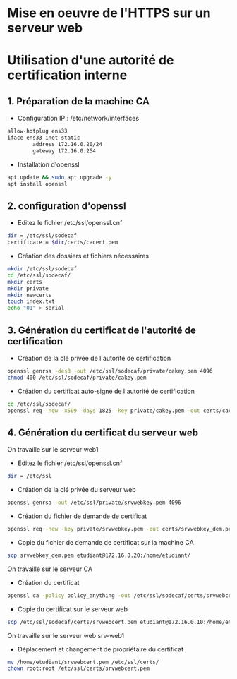 # Mise en oeuvre de l'HTTPS sur un serveur web
# Utilisation d'une autorité de certification interne

## 1. Préparation de la machine CA
- Configuration IP : /etc/network/interfaces
```bash
allow-hotplug ens33
iface ens33 inet static
        address 172.16.0.20/24
        gateway 172.16.0.254
```
- Installation d'openssl
```bash
apt update && sudo apt upgrade -y
apt install openssl
```
## 2. configuration d'openssl
- Editez le fichier /etc/ssl/openssl.cnf
```bash
dir = /etc/ssl/sodecaf
certificate = $dir/certs/cacert.pem
```
- Création des dossiers et fichiers nécessaires
```bash
mkdir /etc/ssl/sodecaf
cd /etc/ssl/sodecaf/
mkdir certs
mkdir private
mkdir newcerts
touch index.txt
echo "01" > serial
```
## 3. Génération du certificat de l'autorité de certification
- Création de la clé privée de l'autorité de certification
```bash
openssl genrsa -des3 -out /etc/ssl/sodecaf/private/cakey.pem 4096
chmod 400 /etc/ssl/sodecaf/private/cakey.pem
```
- Création du certificat auto-signé de l'autorité de certification
```bash
cd /etc/ssl/sodecaf/
openssl req -new -x509 -days 1825 -key private/cakey.pem -out certs/cacert.pem
```
## 4. Génération du certificat du serveur web
On travaille sur le serveur web1
- Editez le fichier /etc/ssl/openssl.cnf
```bash
dir = /etc/ssl
```
- Création de la clé privée du serveur web
```bash
openssl genrsa -out /etc/ssl/private/srvwebkey.pem 4096
```
- Création du fichier de demande de certificat
```bash
openssl req -new -key private/srvwebkey.pem -out certs/srvwebkey_dem.pem
```
- Copie du fichier de demande de certificat sur la machine CA
```bash
scp srvwebkey_dem.pem etudiant@172.16.0.20:/home/etudiant/
```
On travaille sur le serveur CA
- Création du certificat
```bash
openssl ca -policy policy_anything -out /etc/ssl/sodecaf/certs/srvwebcert.pem -infiles /home/etudiant/srvwebkey_dem.pem 
```
- Copie du certificat sur le serveur web
```bash
scp /etc/ssl/sodecaf/certs/srvwebcert.pem etudiant@172.16.0.10:/home/etudiant
```
On travaille sur le serveur web srv-web1
- Déplacement et changement de propriétaire du certificat
```bash
mv /home/etudiant/srvwebcert.pem /etc/ssl/certs/
chown root:root /etc/ssl/certs/srvwebcert.pem
```

